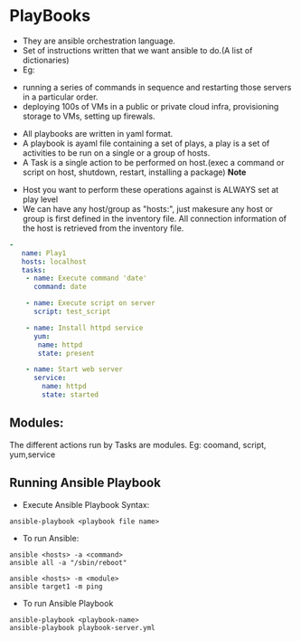 # PlayBooks
* They are ansible orchestration language.
* Set of instructions written that we want ansible to do.(A list of dictionaries)
* Eg: 
- running a series of commands in sequence and restarting those servers in a particular order.
- deploying 100s of VMs in a public or private cloud infra, provisioning storage to VMs, setting up firewals.
* All playbooks are written in yaml format.
* A playbook is ayaml file containing a set of plays, a play is a set of activities to be run on a single or a group of hosts.
* A Task is a single action to be performed on host.(exec a command or script on host, shutdown, restart, installing a package)
**Note**
- Host you want to perform these operations against is ALWAYS set at play level
- We can have any host/group as "hosts:", just makesure any host or group is first defined in the inventory file. All connection information of the host is retrieved from the inventory file.

```yaml
-
   name: Play1
   hosts: localhost
   tasks:
    - name: Execute command 'date'
      command: date

    - name: Execute script on server
      script: test_script

    - name: Install httpd service
      yum:
       name: httpd
       state: present

    - name: Start web server
      service:
        name: httpd
        state: started 

```


## Modules:
The different actions run by Tasks are modules.
Eg: coomand, script, yum,service

## Running Ansible Playbook
- Execute Ansible Playbook Syntax:
```
ansible-playbook <playbook file name>
```
* To run Ansible:
```
ansible <hosts> -a <command>
ansible all -a "/sbin/reboot"

ansible <hosts> -m <module>
ansible target1 -m ping
```
* To run Ansible Playbook
```
ansible-playbook <playbook-name>
ansible-playbook playbook-server.yml
```